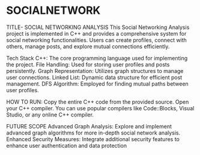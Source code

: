 # SOCIALNETWORK
TITLE- SOCIAL NETWORKING ANALYSIS
This Social Networking Analysis project is implemented in C++ and provides a comprehensive system for social networking functionalities. Users can create profiles, connect with others, manage posts, and explore mutual connections efficiently.

Tech Stack
C++: The core programming language used for implementing the project.
File Handling: Used for storing user profiles and posts persistently.
Graph Representation: Utilizes graph structures to manage user connections.
Linked List: Dynamic data structure for efficient post management.
DFS Algorithm: Employed for finding mutual paths between user profiles.

HOW TO RUN:
Copy the entire C++ code from the provided source.
Open your C++ compiler. You can use popular compilers like Code::Blocks, Visual Studio, or any online C++ compiler.

FUTURE SCOPE
Advanced Graph Analysis: Explore and implement advanced graph algorithms for more in-depth social network analysis.
Enhanced Security Measures: Integrate additional security features to enhance user authentication and data protection
